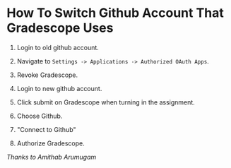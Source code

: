 # How To Switch Github Account That Gradescope Uses


1. Login to old github account.

2. Navigate to `Settings -> Applications -> Authorized OAuth Apps`.

3. Revoke Gradescope.

4. Login to new github account.

5. Click submit on Gradescope when turning in the assignment.

6. Choose Github.

7. "Connect to Github"

8. Authorize Gradescope.

*Thanks to Amithab Arumugam*
